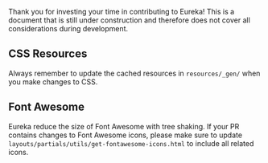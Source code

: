 Thank you for investing your time in contributing to Eureka! This is a document that is still under construction and therefore does not cover all considerations during development.

## CSS Resources

Always remember to update the cached resources in `resources/_gen/` when you make changes to CSS.

## Font Awesome

Eureka reduce the size of Font Awesome with tree shaking. If your PR contains changes to Font Awesome icons, please make sure to update `layouts/partials/utils/get-fontawesome-icons.html` to include all related icons.